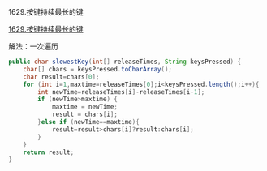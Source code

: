 1629.按键持续最长的键

[1629.按键持续最长的键](https://leetcode-cn.com/problems/slowest-key/)

解法：一次遍历

```java
public char slowestKey(int[] releaseTimes, String keysPressed) {
    char[] chars = keysPressed.toCharArray();
    char result=chars[0];
    for (int i=1,maxtime=releaseTimes[0];i<keysPressed.length();i++){
        int newTime=releaseTimes[i]-releaseTimes[i-1];
        if (newTime>maxtime) {
            maxtime = newTime;
            result = chars[i];
        }else if (newTime==maxtime){
            result=result>chars[i]?result:chars[i];
        }
    }
    return result;
}
```

